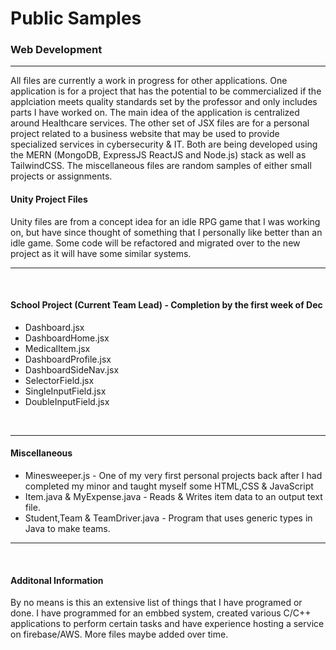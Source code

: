 # Public Samples
<h3>Web Development</h3> <hr/>
<p></p>All files are currently a work in progress for other applications. One application is for a project that has the potential to be commercialized if the applciation meets quality standards set by the professor and only includes parts I have worked on. The main idea of the application is centralized around Healthcare services. The other set of JSX files are for a personal project related to a business website that may be used to provide specialized services in cybersecurity & IT. Both are being developed using the MERN (MongoDB, ExpressJS ReactJS and Node.js) stack as well as TailwindCSS. The miscellaneous files are random samples of either small projects or assignments.</p>

<h4>Unity Project Files</h4>
<p>Unity files are from a concept idea for an idle RPG game that I was working on, but have since thought of something that I personally like better than an idle game. Some code will be refactored and migrated over to the new project as it will have some similar systems.</p>
<hr/>
<br/>
<h4>School Project (Current Team Lead) - Completion by the first week of Dec </h4>
<ul>
  <li>Dashboard.jsx</li>
  <li>DashboardHome.jsx</li>
  <li>MedicalItem.jsx</li>
  <li>DashboardProfile.jsx</li>
  <li>DashboardSideNav.jsx</li>
  <li>SelectorField.jsx</li>
  <li>SingleInputField.jsx</li>
  <li>DoubleInputField.jsx</li>
</ul>
<br/>
<hr/>
<h4>Miscellaneous</h4>
<ul>
  <li>Minesweeper.js - One of my very first personal projects back after I had completed my minor and taught myself some HTML,CSS & JavaScript </li>
  <li>Item.java & MyExpense.java -  Reads & Writes item data to an output text file.</li>
  <li>Student,Team & TeamDriver.java - Program that uses generic types in Java to make teams.</li>
</ul>
<hr/><br/>
<h4>Additonal Information</h4>
<p>By no means is this an extensive list of things that I have programed or done. I have programmed for an embbed system, created various C/C++ applications to perform certain tasks and have experience hosting a service on firebase/AWS. More files maybe added over time.</p>
